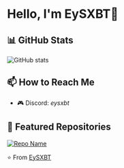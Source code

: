 # Hello, I'm EySXBT👋

## 📊 GitHub Stats
![GitHub stats](https://github-readme-stats.vercel.app/api?username=EySXBT&show_icons=true&theme=radical)

## 📫 How to Reach Me
- 🎮 Discord: *eysxbt*

## 🌟 Featured Repositories
[![Repo Name](https://github-readme-stats.vercel.app/api/pin/?username=EySXBT&repo=repository-name)](https://github.com/EySXBT/repository-name)

⭐️ From [EySXBT](https://github.com/EySXBT)

